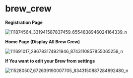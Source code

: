# brew_crew

**Registration Page**

![111874564_331941587837459_6554838946024164339_n](https://user-images.githubusercontent.com/38191133/89068249-2690a400-d371-11ea-9b57-feba016467b2.jpg)


**Home Page (Display All Brew Crew)**

![111691017_296783174921946_8743110857855065259_n](https://user-images.githubusercontent.com/38191133/89068245-255f7700-d371-11ea-8951-abc42762813a.jpg)


**If You want to edit your Brew from settings**


![115280507_672639190007705_8343150887284892480_n](https://user-images.githubusercontent.com/38191133/89068247-25f80d80-d371-11ea-9b01-6d0dd93ac32b.jpg)
